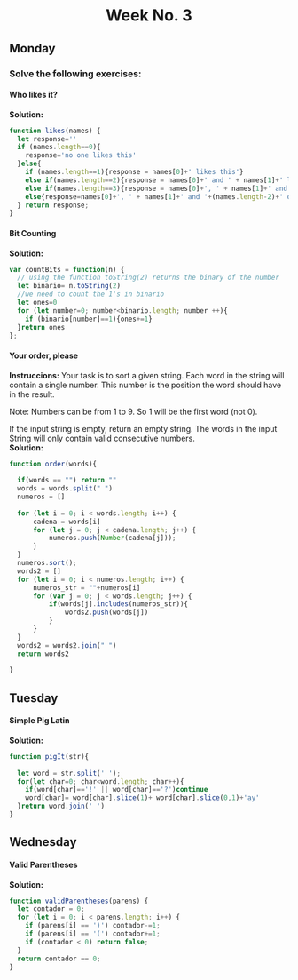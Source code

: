 <h1 align="center">Week No. 3</h1>

## Monday
### Solve the following exercises:
#### Who likes it? 
**Solution:**
```javascript
function likes(names) {
  let response=''
  if (names.length==0){
    response='no one likes this'
  }else{
    if (names.length==1){response = names[0]+' likes this'}
    else if(names.length==2){response = names[0]+' and ' + names[1]+' like this'}
    else if(names.length==3){response = names[0]+', ' + names[1]+' and '+names[2]+' like this'}
    else{response=names[0]+', ' + names[1]+' and '+(names.length-2)+' others like this'}
  } return response;
}
```
#### Bit Counting
**Solution:**
```javascript
var countBits = function(n) {
  // using the function toString(2) returns the binary of the number 
  let binario= n.toString(2)
  //we need to count the 1's in binario 
  let ones=0
  for (let number=0; number<binario.length; number ++){
    if (binario[number]==1){ones+=1}
  }return ones
};
```
#### Your order, please
**Instruccions:** Your task is to sort a given string. Each word in the string will contain a single number. This number is the position the word should have in the result.</br>

Note: Numbers can be from 1 to 9. So 1 will be the first word (not 0).</br>

If the input string is empty, return an empty string. The words in the input String will only contain valid consecutive numbers.</br>
**Solution:**
```javascript
function order(words){
  
  if(words == "") return ""
  words = words.split(" ")
  numeros = []
  
  for (let i = 0; i < words.length; i++) {
      cadena = words[i]
      for (let j = 0; j < cadena.length; j++) {
          numeros.push(Number(cadena[j]));
      }
  }
  numeros.sort();
  words2 = []
  for (let i = 0; i < numeros.length; i++) {
      numeros_str = ""+numeros[i]
      for (var j = 0; j < words.length; j++) {
          if(words[j].includes(numeros_str)){
              words2.push(words[j])
          }
      }
  }
  words2 = words2.join(" ")
  return words2
  
}
```
## Tuesday
#### Simple Pig Latin
**Solution:**
```javascript
function pigIt(str){
  
  let word = str.split(' ');
  for(let char=0; char<word.length; char++){    
    if(word[char]=='!' || word[char]=='?')continue
    word[char]= word[char].slice(1)+ word[char].slice(0,1)+'ay'
  }return word.join(' ')
}
```
## Wednesday
#### Valid Parentheses
**Solution:**
```javascript
function validParentheses(parens) {
  let contador = 0;
  for (let i = 0; i < parens.length; i++) {
    if (parens[i] == ')') contador-=1;
    if (parens[i] == '(') contador+=1;
    if (contador < 0) return false;
  }
  return contador == 0;
}
```
